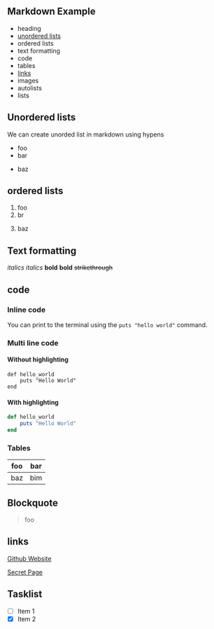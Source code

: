 ## Markdown Example

- heading
- [unordered lists](#unordered-lists)
- ordered lists
- text formatting
- code
- tables
- [links](#links)
- images
- autolists
- lists

## Unordered lists

We can create unorded list in markdown using hypens

- foo
- bar
+ baz

## ordered lists

1. foo
1. br
3) baz

## Text formatting

_italics_
*italics*
**bold**
__bold__
~~strikethrough~~

## code

### Inline code

You can print to the terminal using the `puts "hello world"` command.

### Multi line code

#### Without highlighting

```
def hello_world
    puts "Hello World"
end
```

#### With highlighting

```ruby
def hello_world
    puts "Hello World"
end
```

### Tables

| foo | bar |
| --- | --- |
| baz | bim |

## Blockquote

> foo

## links

[Github Website](https://github.com)

[Secret Page](./Secret.md)

## Tasklist

- [ ] Item 1
- [x] Item 2